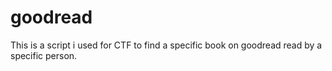 # goodread
This is a script i used for CTF to find a specific book on goodread read by a specific person.
